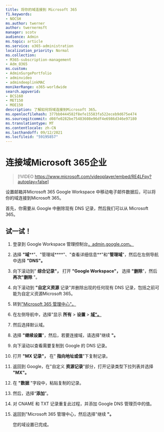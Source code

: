```yaml
---
title: 将你的域连接到 Microsoft 365
f1.keywords:
- NOCSH
ms.author: twerner
author: twernermsft
manager: scotv
audience: Admin
ms.topic: article
ms.service: o365-administration
localization_priority: Normal
ms.collection:
- M365-subscription-management
- Adm_O365
ms.custom:
- AdminSurgePortfolio
- adminvideo
- admindeeplinkMAC
monikerRange: o365-worldwide
search.appverid:
- BCS160
- MET150
- MOE150
description: 了解如何将域连接到Microsoft 365。
ms.openlocfilehash: 377bb0444582f8efe15583fa522eceb9d675e474
ms.sourcegitcommit: d08fe0282be75483608e96df4e6986d346e97180
ms.translationtype: MT
ms.contentlocale: zh-CN
ms.lasthandoff: 09/12/2021
ms.locfileid: "59195857"
---
```

# <a name="connect-your-domain-to-microsoft-365-for-business"></a>连接域Microsoft 365企业

> [!VIDEO https://www.microsoft.com/videoplayer/embed/RE4LFpy?autoplay=false]

设置邮箱并Microsoft 365 Google Workspace 中移动电子邮件数据后，可以将你的域连接到Microsoft 365。 

首先，你需要从 Google 中删除现有 DNS 记录，然后我们可以从 Microsoft 365。

## <a name="try-it"></a>试一试！

1. 登录到 Google Workspace 管理控制台[，admin.google.com。](https://admin.google.com)
1. 选择 **"域****"、"管理域****"、"查看详细信息**"和"**管理域**"，然后在左侧导航中选择 **"DNS"。**
1. 向下滚动到" **综合记录"，** 打开 **"Google Workspace"，** 选择 **"删除**"，然后 **再次"删除** "。
1. 向下滚动到 **"自定义资源** 记录"并删除出现的任何现有 DNS 记录，包括之前可能为自定义资源Microsoft 365。
1. 转到["Microsoft 365 管理中心"。](https://admin.microsoft.com)
1. 在左侧导航中，选择"显示 **所有**  >  **设置**  >  <a href="https://go.microsoft.com/fwlink/p/?linkid=834818" target="_blank">**域"。**</a>
1. 然后选择默认域。
1. 选择 **"继续设置**"，然后，若要连接域，请选择"继续 **"。**
1. 向下滚动以查看需要复制到 Google 的 DNS 记录。
1. 打开 **"MX 记录"，** 在" **指向地址或值**"下复制记录。
1. 返回到 Google，在"自定义 **资源记录**"部分，打开记录类型下拉列表并选择 **"MX"。**
1. 在 **"数据** "字段中，粘贴复制的记录。
1. 然后，选择“**添加**”。
1. 对 CNAME 和 TXT 记录重复此过程，并添加 Google DNS 管理页中的值。
1. 返回到"Microsoft 365 管理中心，然后选择"继续 **"。**

    您的域设置已完成。